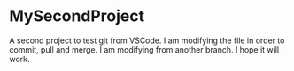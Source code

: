 # MySecondProject
A second project to test git from VSCode. 
I am modifying the file in order to commit, pull and merge. 
I am modifying from another branch. I hope it will work.
